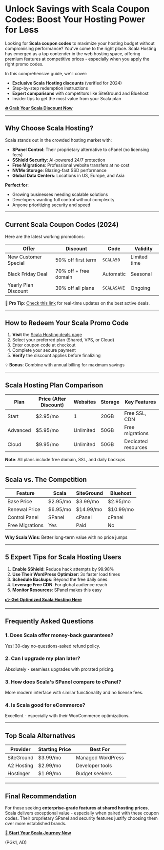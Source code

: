 # Unlock Savings with Scala Coupon Codes: Boost Your Hosting Power for Less

Looking for **Scala coupon codes** to maximize your hosting budget without compromising performance? You've come to the right place. Scala Hosting has emerged as a top contender in the web hosting space, offering premium features at competitive prices - especially when you apply the right promo codes.

In this comprehensive guide, we'll cover:
- **Exclusive Scala Hosting discounts** (verified for 2024)
- Step-by-step redemption instructions
- **Expert comparisons** with competitors like SiteGround and Bluehost
- Insider tips to get the most value from your Scala plan

[**🔥 Grab Your Scala Discount Now**](https://snipitx.com/scala-jy)

---

## Why Choose Scala Hosting?

Scala stands out in the crowded hosting market with:

- **SPanel Control**: Their proprietary alternative to cPanel (no licensing fees)
- **SShield Security**: AI-powered 24/7 protection
- **Free Migrations**: Professional website transfers at no cost
- **NVMe Storage**: Blazing-fast SSD performance
- **Global Data Centers**: Locations in US, Europe, and Asia

**Perfect for**:
- Growing businesses needing scalable solutions
- Developers wanting full control without complexity
- Anyone prioritizing security and speed

---

## Current Scala Coupon Codes (2024)

Here are the latest working promotions:

| **Offer**               | **Discount**           | **Code**       | Validity       |
|-------------------------|-----------------------|---------------|----------------|
| New Customer Special   | 50% off first term    | `SCALA50`     | Limited time   |
| Black Friday Deal      | 70% off + free domain | Automatic     | Seasonal       |
| Yearly Plan Discount  | 30% off all plans     | `SCALASAVE`   | Ongoing        |

🔔 **Pro Tip**: [Check this link](https://snipitx.com/scala-jy) for real-time updates on the best active deals.

---

## How to Redeem Your Scala Promo Code

1. **Visit** the [Scala Hosting deals page](https://snipitx.com/scala-jy)
2. Select your preferred plan (Shared, VPS, or Cloud)
3. Enter coupon code at checkout
4. Complete your secure payment
5. **Verify** the discount applies before finalizing

💡 **Bonus**: Combine with annual billing for maximum savings

---

## Scala Hosting Plan Comparison

Plan          | Price (After Discount) | Websites | Storage  | Key Features
--------------|-----------------------|----------|----------|-------------
Start         | $2.95/mo              | 1        | 20GB     | Free SSL, CDN
Advanced      | $5.95/mo              | Unlimited | 50GB     | Free migrations
Cloud         | $9.95/mo              | Unlimited | 50GB     | Dedicated resources

**Note**: All plans include free domain, SSL, and daily backups

---

## Scala vs. The Competition

Feature        | Scala       | SiteGround | Bluehost
--------------|------------|------------|---------
Base Price    | $2.95/mo   | $3.99/mo   | $2.95/mo
Renewal Price | $6.95/mo   | $14.99/mo  | $10.99/mo
Control Panel | SPanel     | cPanel     | cPanel
Free Migrations | Yes       | Paid       | No

**Why Scala Wins**: Better long-term value with no price jumps

---

## 5 Expert Tips for Scala Hosting Users

1. **Enable SShield**: Reduce hack attempts by 99.98%
2. **Use Their WordPress Optimizer**: 3x faster load times
3. **Schedule Backups**: Beyond the free daily ones
4. **Leverage Free CDN**: For global audience reach
5. **Monitor Resources**: SPanel makes this easy

[**👉 Get Optimized Scala Hosting Here**](https://snipitx.com/scala-jy)

---

## Frequently Asked Questions

### 1. Does Scala offer money-back guarantees?
Yes! 30-day no-questions-asked refund policy.

### 2. Can I upgrade my plan later?
Absolutely - seamless upgrades with prorated pricing.

### 3. How does Scala's SPanel compare to cPanel?
More modern interface with similar functionality and no license fees.

### 4. Is Scala good for eCommerce?
Excellent - especially with their WooCommerce optimizations.

---

## Top Scala Alternatives

| Provider    | Starting Price | Best For
|-------------|---------------|---------
| SiteGround  | $3.99/mo      | Managed WordPress
| A2 Hosting | $2.99/mo      | Developer tools
| Hostinger   | $1.99/mo      | Budget seekers

---

## Final Recommendation

For those seeking **enterprise-grade features at shared hosting prices**, Scala delivers exceptional value - especially when paired with these coupon codes. Their proprietary SPanel and security features justify choosing them over more established brands.

[**🚀 Start Your Scala Journey Now**](https://snipitx.com/scala-jy)

(PGk1, AD)